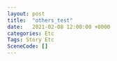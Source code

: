 ```yaml
---
layout: post
title:  "others_test"
date:   2021-02-08 12:00:00 +0000
categories: Etc
Tags: Story Etc
SceneCode: []
---
```

